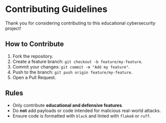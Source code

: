 # Contributing Guidelines

Thank you for considering contributing to this educational cybersecurity project!

## How to Contribute
1. Fork the repository.
2. Create a feature branch: `git checkout -b feature/my-feature`.
3. Commit your changes: `git commit -m "Add my feature"`.
4. Push to the branch: `git push origin feature/my-feature`.
5. Open a Pull Request.

## Rules
- Only contribute **educational and defensive features**.
- Do **not** add payloads or code intended for malicious real-world attacks.
- Ensure code is formatted with `black` and linted with `flake8` or `ruff`.
